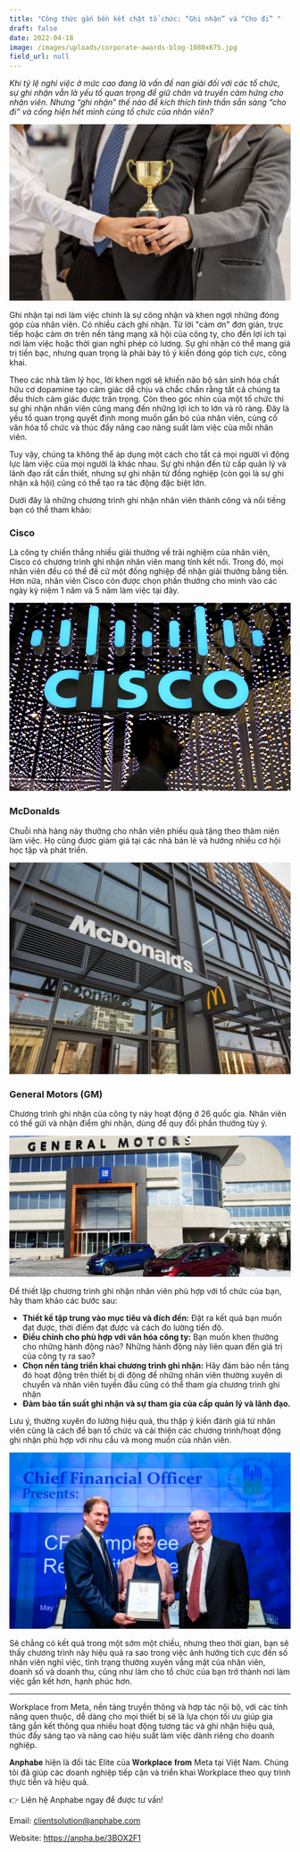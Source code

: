 ```yaml
---
title: "Công thức gắn bền kết chặt tổ chức: “Ghi nhận” và “Cho đi” "
draft: false
date: 2022-04-18
image: /images/uploads/corporate-awards-blog-1080x675.jpg
field_url: null
---
```

*Khi tỷ lệ nghỉ việc ở mức cao đang là vấn đề nan giải đối với các tổ chức, sự ghi nhận vẫn là yếu tố quan trọng để giữ chân và truyền cảm hứng cho nhân viên. Nhưng “ghi nhận” thế nào để kích thích tình thần sẵn sàng “cho đi” và cống hiện hết mình cùng tổ chức của nhân viên?*  

![Nhưng “ghi nhận” thế nào để kích thích tình thần sẵn sàng “cho đi” của nhân viên?](/images/uploads/corporate-awards-blog-1080x675.jpg "Nhưng “ghi nhận” thế nào để kích thích tình thần sẵn sàng “cho đi” của nhân viên?")

Ghi nhận tại nơi làm việc chính là sự công nhận và khen ngợi những đóng góp của nhân viên. Có nhiều cách ghi nhận. Từ lời "cảm ơn" đơn giản, trực tiếp hoặc cảm ơn trên nền tảng mạng xã hội của công ty, cho đến lợi ích tại nơi làm việc hoặc thời gian nghỉ phép có lương. Sự ghi nhận có thể mang giá trị tiền bạc, nhưng quan trọng là phải bày tỏ ý kiến đóng góp tích cực, công khai. 

Theo các nhà tâm lý học, lời khen ngợi sẽ khiến não bộ sản sinh hóa chất hữu cơ dopamine tạo cảm giác dễ chịu và chắc chắn rằng tất cả chúng ta đều thích cảm giác được trân trọng. Còn theo góc nhìn của một tổ chức thì sự ghi nhận nhân viên cũng mang đến những lợi ích to lớn và rõ ràng. Đây là yếu tố quan trọng quyết định mong muốn gắn bó của nhân viên, củng cố văn hóa tổ chức và thúc đẩy năng cao nâng suất làm việc của mỗi nhân viên.  

Tuy vậy, chúng ta không thể áp dụng một cách cho tất cả mọi người vì động lực làm việc của mọi người là khác nhau. Sự ghi nhận đến từ cấp quản lý và lãnh đạo rất cần thiết, nhưng sự ghi nhận từ đồng nghiệp (còn gọi là sự ghi nhận xã hội) cũng có thể tạo ra tác động đặc biệt lớn. 

Dưới đây là những chương trình ghi nhận nhân viên thành công và nổi tiếng bạn có thể tham khảo: 

### **Cisco** 

Là công ty chiến thắng nhiều giải thưởng về trải nghiệm của nhân viên, Cisco có chương trình ghi nhận nhân viên mang tính kết nối. Trong đó, mọi nhân viên đều có thể đề cử một đồng nghiệp để nhận giải thưởng bằng tiền. Hơn nữa, nhân viên Cisco còn được chọn phần thưởng cho mình vào các ngày kỷ niệm 1 năm và 5 năm làm việc tại đây. 

![Cisco ghi nhận nhân viên bằng cách kêu gọi đề cử một đồng nghiệp để thưởng.](/images/uploads/cisco.jpg "Cisco ghi nhận nhân viên bằng cách kêu gọi đề cử một đồng nghiệp để thưởng.")

### **McDonalds** 

Chuỗi nhà hàng này thưởng cho nhân viên phiếu quà tặng theo thâm niên làm việc. Họ cũng được giảm giá tại các nhà bán lẻ và hưởng nhiều cơ hội học tập và phát triển. 

![McDonalds thưởng cho nhân viên phiếu quà tặng giảm giá, cũng như hưởng nhiều cơ hội học tập và phát triển.](/images/uploads/blb10290_26808441027_o.jpg "McDonalds thưởng cho nhân viên phiếu quà tặng giảm giá, cũng như hưởng nhiều cơ hội học tập và phát triển.")

### **General Motors (GM)** 

Chương trình ghi nhận của công ty này hoạt động ở 26 quốc gia. Nhân viên có thể gửi và nhận điểm ghi nhận, dùng để quy đổi phần thưởng tùy ý. 

![General Motors (GM) ghi nhận nhân viên ở 26 quốc gia với chương trình quy đổi điểm thưởng lấy quà.](/images/uploads/general-motors_787056124.jpg "General Motors (GM) ghi nhận nhân viên ở 26 quốc gia với chương trình quy đổi điểm thưởng lấy quà.")

Để thiết lập chương trình ghi nhận nhân viên phù hợp với tổ chức của bạn, hãy tham khảo các bước sau:  

* **Thiết kế tập trung vào mục tiêu và đích đến:** Đặt ra kết quả bạn muốn đạt được, thời điểm đạt được và cách đo lường tiến độ.  
* **Điều chỉnh cho phù hợp với văn hóa công ty:** Bạn muốn khen thưởng cho những hành động nào? Những hành động này liên quan đến giá trị của công ty ra sao? 
* **Chọn nền tảng triển khai chương trình ghi nhận:** Hãy đảm bảo nền tảng đó hoạt động trên thiết bị di động để những nhân viên thường xuyên di chuyển và nhân viên tuyến đầu cũng có thể tham gia chương trình ghi nhận 
* **Đảm bảo tần suất ghi nhận và sự tham gia của cấp quản lý và lãnh đạo.**

Lưu ý, thường xuyên đo lường hiệu quả, thu thập ý kiến đánh giá từ nhân viên cũng là cách để bạn tổ chức và cải thiện các chương trình/hoạt động ghi nhận phù hợp với nhu cầu và mong muốn của nhân viên.

![Đảm bảo tần suất ghi nhận và sự tham gia của cấp quản lý và lãnh đạo.](/images/uploads/cfo_employee_recognition_ceremony_-_47818263392.jpg "Đảm bảo tần suất ghi nhận và sự tham gia của cấp quản lý và lãnh đạo.")

Sẽ chẳng có kết quả trong một sớm một chiều, nhưng theo thời gian, bạn sẽ thấy chương trình này hiệu quả ra sao trong việc ảnh hưởng tích cực đến số nhân viên nghỉ việc, tình trạng thường xuyên vắng mặt của nhân viên, doanh số và doanh thu, cũng như làm cho tổ chức của bạn trở thành nơi làm việc gắn kết hơn, hạnh phúc hơn.  

- - -

Workplace from Meta, nền tảng truyền thông và hợp tác nội bộ, với các tính năng quen thuộc, dễ dàng cho mọi thiết bị sẽ là lựa chọn tối ưu giúp gia tăng gắn kết thông qua nhiều hoạt động tương tác và ghi nhận hiệu quả, thúc đẩy sáng tạo và nâng cao hiệu suất làm việc dành riêng cho doanh nghiệp. 

𝐀𝐧𝐩𝐡𝐚𝐛𝐞 hiện là đối tác Elite của 𝐖𝐨𝐫𝐤𝐩𝐥𝐚𝐜𝐞 𝐟𝐫𝐨𝐦 Meta tại Việt Nam. Chúng tôi đã giúp các doanh nghiệp tiếp cận và triển khai Workplace theo quy trình thực tiễn và hiệu quả. 

👉 Liên hệ Anphabe ngay để được tư vấn! 

Email: clientsolution@anphabe.com 

Website: https://anpha.be/3BOX2F1